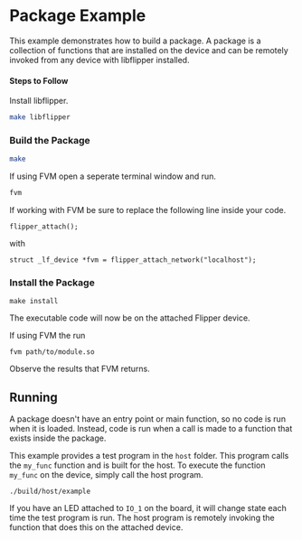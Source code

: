 # Package Example

This example demonstrates how to build a package. A package is a collection of functions that are installed on the device and can be remotely invoked from any device with libflipper installed.

#### Steps to Follow

Install libflipper.
```sh
make libflipper
```

### Build the Package
```sh
make
```
If using FVM open a seperate terminal window and run.
```sh
fvm
```
If working with FVM be sure to replace the following line inside your code. 
```
flipper_attach();
```
with 
```
struct _lf_device *fvm = flipper_attach_network("localhost");
```


### Install the Package
```
make install
```
The executable code will now be on the attached Flipper device.

If using FVM the run
```
fvm path/to/module.so
```
Observe the results that FVM returns. 

## Running

A package doesn't have an entry point or main function, so no code is run when
it is loaded. Instead, code is run when a call is made to a function that
exists inside the package.

This example provides a test program in the `host` folder. This program calls
the `my_func` function and is built for the host. To execute the function
`my_func` on the device, simply call the host program.

```
./build/host/example
```

If you have an LED attached to `IO_1` on the board, it will change state each
time the test program is run. The host program is remotely invoking the
function that does this on the attached device.
